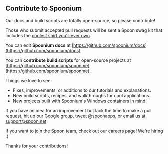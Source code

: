 ## Contribute to Spoonium

Our docs and build scripts are totally open-source, so please contribute!

Those who submit accepted pull requests will be sent a Spoon swag kit that includes the [coolest shirt you'll ever own](https://twitter.com/iamkeir/status/492338567122010112/photo/1).

You can edit **Spoonium docs** at [https://github.com/spoonium/docs](https://github.com/spoonium/docs).

You can **contribute build scripts** for open-source projects at [https://github.com/spoonium/spoonme](https://github.com/spoonium/spoonme).

Things we love to see:

- Fixes, improvements, or additions to our tutorials and explanations.
- New build scripts, recipes, and walkthroughs for cool applications.
- New projects built with Spoonium's Windows containers in mind!

If you have an idea for an improvement but lack the time to make a pull request, hit up our [Google group](https://groups.google.com/forum/#!forum/spoon-users), tweet [@spoonapps](http://twitter.com/spoonapps), or email us at support@spoon.net.

If you want to join the Spoon team, check out our [careers page](/careers)! We're hiring ;)

Thanks for your contributions!